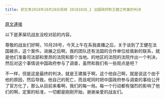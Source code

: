 ```yaml
---
title: 郭文贵2018年10月28日视频 20181028_2 法國政府對王健之死案的判決
---
```


[原文連接](https://gnews.org/ThreadView/53478346)

以下是茅屎坑战友没校对前的内容。

  尊敬的战友们好啊，10月28号，今天上午在系我直播之后，关于谈到了王健在法国被杀，这个案件。进展之后啊，我的团队还有法国的合作单位给我新的联系，就是他们准备司法部和里昂的法院和那个当地。的地区的法院的法院作出一个判决，然后对这个事情说中国政府参与了调查，虽然和我们有一些观点是吧？

  不一样，但是这是最终的判决，就是王建属于啊，这个他自己啊，就是说这个由于他的原因，然后导致。他自己的死亡，而且呢同时把中国政府参与调查的事给公开了官方化了，那么从目前来看啊，我们的每一局。每一个行动都有强烈的影响了他们的啊，定案的标准，一切都是刚刚开始，谢谢亲爱的战友们。

